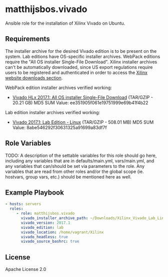 matthijsbos.vivado
=========

Ansible role for the installation of Xilinx Vivado on Ubuntu.

Requirements
------------
The installer archive for the desired Vivado edition is to be present on the system. Lab editions have OS-specific installer archives. WebPack editions require the "All OS installer Single-File Download". Xilinx installer archives can't be automatically downloaded, since US export regulations require users to be registered and authenticated in order to access the [Xilinx website downloads section](https://www.xilinx.com/support/download.html).

WebPack edition installer archives verified working:
- [Vivado HLx 2017.1: All OS installer Single-File Download](https://www.xilinx.com/member/forms/download/xef.html?filename=Xilinx_Vivado_SDK_2017.1_0415_1.tar.gz&akdm=1) (TAR/GZIP - 20.21 GB) MD5 SUM Value: ee351905f061e19751999e69b41f4b22

Lab edition installer archives verified working:
- [Vivado 2017.1: Lab Edition - Linux](https://www.xilinx.com/member/forms/download/xef.html?filename=Xilinx_Vivado_Lab_Lin_2017.1_0415_1.tar.gz&akdm=1) (TAR/GZIP - 508.01 MB) MD5 SUM Value: 8abe546292f30631325a91699a83df7f

Role Variables
--------------

TODO:
A description of the settable variables for this role should go here, including any variables that are in defaults/main.yml, vars/main.yml, and any variables that can/should be set via parameters to the role. Any variables that are read from other roles and/or the global scope (ie. hostvars, group vars, etc.) should be mentioned here as well.

Example Playbook
----------------

```yaml
- hosts: servers
  roles:
     - role: matthijsbos.vivado
       vivado_installer_archive_path: ~/Downloads/Xilinx_Vivado_Lab_Lin_2017.1_0415_1.tar.gz
       vivado_version: 2017.1
       vivado_edition: lab
       vivado_location: /home/vagrant/Xilinx
       vivado_headless: true
       vivado_source_bashrc: true
 ```
License
-------

Apache License 2.0

